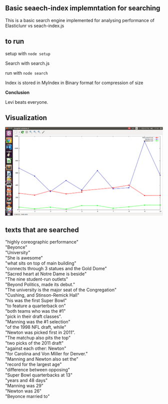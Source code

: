 ## Basic seaech-index implemntation for searching

This is a basic search engine implemented for analysing performance of Elasticlunr vs seach-index.js

## to run
setup with `node setup`

Search with search.js

run with `node search` 

Index is stored in MyIndex in Binary format for compression of size 

**Conclusion**

Levi beats everyone.
 
## Visualization

 ![](/plot.png)
 
## texts that are searched 
 
"highly coreographic performance" 	   							
"Beyonce" 			  											
"University"			  										 
"She is awesome"		  										 
"what sits on top of main building" 							 
"connects through 3 statues and the Gold Dome"					
"Sacred heart at Notre Dame is beside"							
"The nine student-run outlets"									
"Beyond Politics, made its debut."								
"The university is the major seat of the Congregation"						
"Cushing, and Stinson-Remick Hall"															
"his was the first Super Bowl"									
"to feature a quarterback on" 									
"both teams who was the #1" 									
"pick in their draft classes".									
"Manning was the #1 selection"									
"of the 1998 NFL draft, while" 									
"Newton was picked first in 2011".								
"The matchup also pits the top"									 
"two picks of the 2011 draft"									
"against each other: Newton" 									
"for Carolina and Von Miller for Denver."						 				
"Manning and Newton also set the"								
"record for the largest age"									
"difference between opposing"									
"Super Bowl quarterbacks at 13"																		
"years and 48 days" 											
"Manning was 29"												
"Newton was 26"													
"Beyonce married to"											
 
